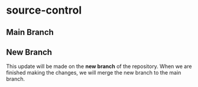 # source-control

## Main Branch

<!-- This is the main branch of the repository. If this was an app in production, this would likely be the branch that would be deployed for the public. -->

## New Branch

This update will be made on the **new branch** of the repository.
When we are finished making the changes, we will merge the new branch to the main branch.
